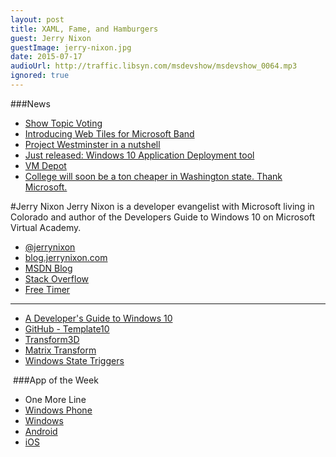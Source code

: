 ```yaml
---
layout: post
title: XAML, Fame, and Hamburgers 
guest: Jerry Nixon
guestImage: jerry-nixon.jpg
date: 2015-07-17
audioUrl: http://traffic.libsyn.com/msdevshow/msdevshow_0064.mp3
ignored: true
---
```


###News

 - [Show Topic Voting](http://msdv.sh/showtopicvoting)
 - [Introducing Web Tiles for Microsoft Band](http://www.hanselman.com/blog/IntroducingWebTilesForMicrosoftBandMyDiabetesDataOnABand.aspx)
 - [Project Westminster in a nutshell](http://blogs.windows.com/buildingapps/2015/07/06/project-westminster-in-a-nutshell/)
 - [Just released: Windows 10 Application Deployment tool](http://blogs.windows.com/buildingapps/2015/07/09/just-released-windows-10-application-deployment-tool/)
 - [VM Depot](https://vmdepot.msopentech.com)
 - [College will soon be a ton cheaper in Washington state. Thank Microsoft.](http://www.washingtonpost.com/blogs/govbeat/wp/2015/07/02/college-will-soon-be-a-ton-cheaper-in-washington-state-thank-microsoft/)

#Jerry Nixon
Jerry Nixon is a developer evangelist with Microsoft living in Colorado and author of the Developers Guide to Windows 10 on Microsoft Virtual Academy. 

- [@jerrynixon](https://twitter.com/jerrynixon)
- [blog.jerrynixon.com](http://blog.jerrynixon.com/)
- [MSDN Blog](http://blogs.msdn.com/b/jerrynixon/)
- [Stack Overflow](http://stackoverflow.com/users/265706/jerry-nixon-msft)
- [Free Timer](http://apps.microsoft.com/windows/en-us/app/free-timer/eb5e6917-02ff-4196-85e5-1c456c5e9a7b)

-------------------------------------------------

 - [A Developer's Guide to Windows 10](http://www.microsoftvirtualacademy.com/training-courses/a-developers-guide-to-windows-10)
 - [GitHub - Template10](https://github.com/Windows-XAML/Template10)
 - [Transform3D](https://msdn.microsoft.com/en-us/library/system.windows.media.media3d.transform3d.aspx)
  - [Matrix Transform](https://msdn.microsoft.com/en-us/library/system.windows.media.matrixtransform.aspx)
 - [Windows State Triggers](https://github.com/dotMorten/WindowsStateTriggers)

 ###App of the Week

 - One More Line
  - [Windows Phone](http://windowsphone.com/s?appid=ddf77af0-ba73-453e-b047-146e3e683c07)
  - [Windows](http://apps.microsoft.com/webpdp/app/fb39d3d6-eed7-4fec-a502-e0c0efcba33a)
  - [Android](https://play.google.com/store/apps/details?id=com.smgstudio.onemoreline)
  - [iOS](https://itunes.apple.com/us/app/one-more-line/id914433115?mt=8)